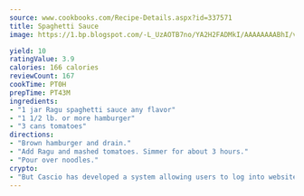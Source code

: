 ```yaml
---
source: www.cookbooks.com/Recipe-Details.aspx?id=337571
title: Spaghetti Sauce
image: https://1.bp.blogspot.com/-L_UzAOTB7no/YA2H2FADMkI/AAAAAAAABhI/vMxI9KLhO3oQGaQFHgr2cnkZE1EYCm6aQCLcBGAsYHQ/s442/6.png

yield: 10
ratingValue: 3.9
calories: 166 calories
reviewCount: 167
cookTime: PT0H
prepTime: PT43M
ingredients:
- "1 jar Ragu spaghetti sauce any flavor"
- "1 1/2 lb. or more hamburger"
- "3 cans tomatoes"
directions:
- "Brown hamburger and drain."
- "Add Ragu and mashed tomatoes. Simmer for about 3 hours."
- "Pour over noodles."
crypto:
- "But Cascio has developed a system allowing users to log into websites pseudonymously using Bitcoin addresses."
---
```


